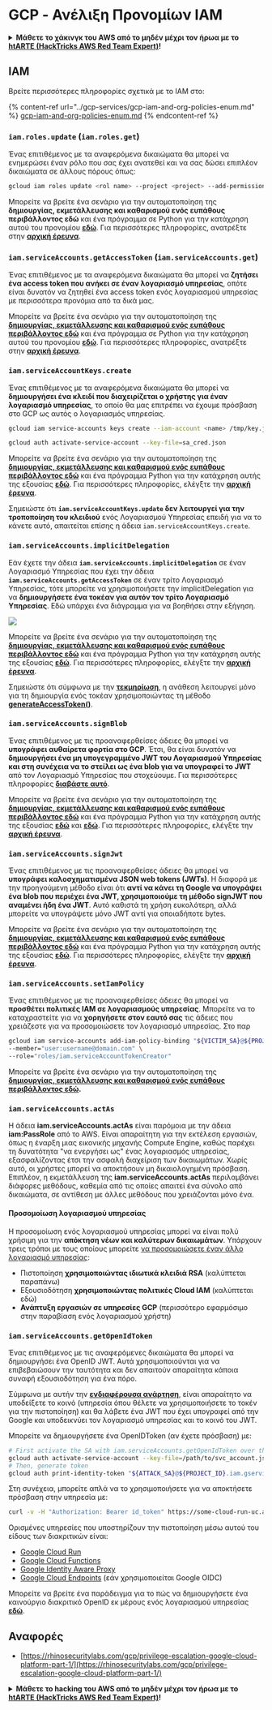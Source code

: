 # GCP - Ανέλιξη Προνομίων IAM

<details>

<summary><strong>Μάθετε το χάκινγκ του AWS από το μηδέν μέχρι τον ήρωα με το</strong> <a href="https://training.hacktricks.xyz/courses/arte"><strong>htARTE (HackTricks AWS Red Team Expert)</strong></a><strong>!</strong></summary>

Άλλοι τρόποι για να υποστηρίξετε το HackTricks:

* Εάν θέλετε να δείτε την **εταιρεία σας να διαφημίζεται στο HackTricks** ή να **κατεβάσετε το HackTricks σε μορφή PDF** ελέγξτε τα [**ΣΧΕΔΙΑ ΣΥΝΔΡΟΜΗΣ**](https://github.com/sponsors/carlospolop)!
* Αποκτήστε το [**επίσημο PEASS & HackTricks swag**](https://peass.creator-spring.com)
* Ανακαλύψτε [**The PEASS Family**](https://opensea.io/collection/the-peass-family), τη συλλογή μας από αποκλειστικά [**NFTs**](https://opensea.io/collection/the-peass-family)
* **Εγγραφείτε στη** 💬 [**ομάδα Discord**](https://discord.gg/hRep4RUj7f) ή στη [**ομάδα telegram**](https://t.me/peass) ή **ακολουθήστε** μας στο **Twitter** 🐦 [**@hacktricks_live**](https://twitter.com/hacktricks_live)**.**
* **Μοιραστείτε τα χάκινγκ κόλπα σας υποβάλλοντας PRs στα** [**HackTricks**](https://github.com/carlospolop/hacktricks) και [**HackTricks Cloud**](https://github.com/carlospolop/hacktricks-cloud) αποθετήρια του github.

</details>

## IAM

Βρείτε περισσότερες πληροφορίες σχετικά με το IAM στο:

{% content-ref url="../gcp-services/gcp-iam-and-org-policies-enum.md" %}
[gcp-iam-and-org-policies-enum.md](../gcp-services/gcp-iam-and-org-policies-enum.md)
{% endcontent-ref %}

### `iam.roles.update` (`iam.roles.get`)

Ένας επιτιθέμενος με τα αναφερόμενα δικαιώματα θα μπορεί να ενημερώσει έναν ρόλο που σας έχει ανατεθεί και να σας δώσει επιπλέον δικαιώματα σε άλλους πόρους όπως:
```bash
gcloud iam roles update <rol name> --project <project> --add-permissions <permission>
```
Μπορείτε να βρείτε ένα σενάριο για την αυτοματοποίηση της **δημιουργίας, εκμετάλλευσης και καθαρισμού ενός ευπάθους περιβάλλοντος εδώ** και ένα πρόγραμμα σε Python για την κατάχρηση αυτού του προνομίου [**εδώ**](https://github.com/RhinoSecurityLabs/GCP-IAM-Privilege-Escalation/blob/master/ExploitScripts/iam.roles.update.py). Για περισσότερες πληροφορίες, ανατρέξτε στην [**αρχική έρευνα**](https://rhinosecuritylabs.com/gcp/privilege-escalation-google-cloud-platform-part-1/).

### `iam.serviceAccounts.getAccessToken` (`iam.serviceAccounts.get`)

Ένας επιτιθέμενος με τα αναφερόμενα δικαιώματα θα μπορεί να **ζητήσει ένα access token που ανήκει σε έναν λογαριασμό υπηρεσίας**, οπότε είναι δυνατόν να ζητηθεί ένα access token ενός λογαριασμού υπηρεσίας με περισσότερα προνόμια από τα δικά μας.

Μπορείτε να βρείτε ένα σενάριο για την αυτοματοποίηση της [**δημιουργίας, εκμετάλλευσης και καθαρισμού ενός ευπάθους περιβάλλοντος εδώ**](https://github.com/carlospolop/gcp\_privesc\_scripts/blob/main/tests/4-iam.serviceAccounts.getAccessToken.sh) και ένα πρόγραμμα σε Python για την κατάχρηση αυτού του προνομίου [**εδώ**](https://github.com/RhinoSecurityLabs/GCP-IAM-Privilege-Escalation/blob/master/ExploitScripts/iam.serviceAccounts.getAccessToken.py). Για περισσότερες πληροφορίες, ανατρέξτε στην [**αρχική έρευνα**](https://rhinosecuritylabs.com/gcp/privilege-escalation-google-cloud-platform-part-1/).

### `iam.serviceAccountKeys.create`

Ένας επιτιθέμενος με τα αναφερόμενα δικαιώματα θα μπορεί να **δημιουργήσει ένα κλειδί που διαχειρίζεται ο χρήστης για έναν λογαριασμό υπηρεσίας**, το οποίο θα μας επιτρέπει να έχουμε πρόσβαση στο GCP ως αυτός ο λογαριασμός υπηρεσίας.
```bash
gcloud iam service-accounts keys create --iam-account <name> /tmp/key.json

gcloud auth activate-service-account --key-file=sa_cred.json
```
Μπορείτε να βρείτε ένα σενάριο για την αυτοματοποίηση της [**δημιουργίας, εκμετάλλευσης και καθαρισμού ενός ευπάθους περιβάλλοντος εδώ**](https://github.com/carlospolop/gcp\_privesc\_scripts/blob/main/tests/3-iam.serviceAccountKeys.create.sh) και ένα πρόγραμμα Python για την κατάχρηση αυτής της εξουσίας [**εδώ**](https://github.com/RhinoSecurityLabs/GCP-IAM-Privilege-Escalation/blob/master/ExploitScripts/iam.serviceAccountKeys.create.py). Για περισσότερες πληροφορίες, ελέγξτε την [**αρχική έρευνα**](https://rhinosecuritylabs.com/gcp/privilege-escalation-google-cloud-platform-part-1/).

Σημειώστε ότι **`iam.serviceAccountKeys.update` δεν λειτουργεί για την τροποποίηση του κλειδιού** ενός Λογαριασμού Υπηρεσίας επειδή για να το κάνετε αυτό, απαιτείται επίσης η άδεια `iam.serviceAccountKeys.create`.

### `iam.serviceAccounts.implicitDelegation`

Εάν έχετε την άδεια **`iam.serviceAccounts.implicitDelegation`** σε έναν Λογαριασμό Υπηρεσίας που έχει την άδεια **`iam.serviceAccounts.getAccessToken`** σε έναν τρίτο Λογαριασμό Υπηρεσίας, τότε μπορείτε να χρησιμοποιήσετε την implicitDelegation για να **δημιουργήσετε ένα τοκέαν για αυτόν τον τρίτο Λογαριασμό Υπηρεσίας**. Εδώ υπάρχει ένα διάγραμμα για να βοηθήσει στην εξήγηση.

![](https://rhinosecuritylabs.com/wp-content/uploads/2020/04/image2-500x493.png)

Μπορείτε να βρείτε ένα σενάριο για την αυτοματοποίηση της [**δημιουργίας, εκμετάλλευσης και καθαρισμού ενός ευπάθους περιβάλλοντος εδώ**](https://github.com/carlospolop/gcp\_privesc\_scripts/blob/main/tests/5-iam.serviceAccounts.implicitDelegation.sh) και ένα πρόγραμμα Python για την κατάχρηση αυτής της εξουσίας [**εδώ**](https://github.com/RhinoSecurityLabs/GCP-IAM-Privilege-Escalation/blob/master/ExploitScripts/iam.serviceAccounts.implicitDelegation.py). Για περισσότερες πληροφορίες, ελέγξτε την [**αρχική έρευνα**](https://rhinosecuritylabs.com/gcp/privilege-escalation-google-cloud-platform-part-1/).

Σημειώστε ότι σύμφωνα με την [**τεκμηρίωση**](https://cloud.google.com/iam/docs/understanding-service-accounts), η ανάθεση λειτουργεί μόνο για τη δημιουργία ενός τοκέαν χρησιμοποιώντας τη μέθοδο [**generateAccessToken()**](https://cloud.google.com/iam/credentials/reference/rest/v1/projects.serviceAccounts/generateAccessToken).

### `iam.serviceAccounts.signBlob`

Ένας επιτιθέμενος με τις προαναφερθείσες άδειες θα μπορεί να **υπογράφει αυθαίρετα φορτία στο GCP**. Έτσι, θα είναι δυνατόν να **δημιουργήσει ένα μη υπογεγραμμένο JWT του Λογαριασμού Υπηρεσίας και στη συνέχεια να το στείλει ως ένα blob για να υπογραφεί το JWT** από τον Λογαριασμό Υπηρεσίας που στοχεύουμε. Για περισσότερες πληροφορίες [**διαβάστε αυτό**](https://medium.com/google-cloud/using-serviceaccountactor-iam-role-for-account-impersonation-on-google-cloud-platform-a9e7118480ed).

Μπορείτε να βρείτε ένα σενάριο για την αυτοματοποίηση της [**δημιουργίας, εκμετάλλευσης και καθαρισμού ενός ευπάθους περιβάλλοντος εδώ**](https://github.com/carlospolop/gcp\_privesc\_scripts/blob/main/tests/6-iam.serviceAccounts.signBlob.sh) και ένα πρόγραμμα Python για την κατάχρηση αυτής της εξουσίας [**εδώ**](https://github.com/RhinoSecurityLabs/GCP-IAM-Privilege-Escalation/blob/master/ExploitScripts/iam.serviceAccounts.signBlob-accessToken.py) και [**εδώ**](https://github.com/RhinoSecurityLabs/GCP-IAM-Privilege-Escalation/blob/master/ExploitScripts/iam.serviceAccounts.signBlob-gcsSignedUrl.py). Για περισσότερες πληροφορίες, ελέγξτε την [**αρχική έρευνα**](https://rhinosecuritylabs.com/gcp/privilege-escalation-google-cloud-platform-part-1/).

### `iam.serviceAccounts.signJwt`

Ένας επιτιθέμενος με τις προαναφερθείσες άδειες θα μπορεί να **υπογράφει καλοσχηματισμένα JSON web tokens (JWTs)**. Η διαφορά με την προηγούμενη μέθοδο είναι ότι **αντί να κάνει τη Google να υπογράψει ένα blob που περιέχει ένα JWT, χρησιμοποιούμε τη μέθοδο signJWT που αναμένει ήδη ένα JWT**. Αυτό καθιστά τη χρήση ευκολότερη, αλλά μπορείτε να υπογράψετε μόνο JWT αντί για οποιαδήποτε bytes.

Μπορείτε να βρείτε ένα σενάριο για την αυτοματοποίηση της [**δημιουργίας, εκμετάλλευσης και καθαρισμού ενός ευπάθους περιβάλλοντος εδώ**](https://github.com/carlospolop/gcp\_privesc\_scripts/blob/main/tests/7-iam.serviceAccounts.signJWT.sh) και ένα πρόγραμμα Python για την κατάχρηση αυτής της εξουσίας [**εδώ**](https://github.com/RhinoSecurityLabs/GCP-IAM-Privilege-Escalation/blob/master/ExploitScripts/iam.serviceAccounts.signJWT.py). Για περισσότερες πληροφορίες, ελέγξτε την [**αρχική έρευνα**](https://rhinosecuritylabs.com/gcp/privilege-escalation-google-cloud-platform-part-1/).

### `iam.serviceAccounts.setIamPolicy` <a href="#iam.serviceaccounts.setiampolicy" id="iam.serviceaccounts.setiampolicy"></a>

Ένας επιτιθέμενος με τις προαναφερθείσες άδειες θα μπορεί να **προσθέτει πολιτικές IAM σε λογαριασμούς υπηρεσίας**. Μπορείτε να το καταχραστείτε για να **χορηγήσετε στον εαυτό σας** τις άδειες που χρειάζεστε για να προσομοιώσετε τον λογαριασμό υπηρεσίας. Στο παρ
```bash
gcloud iam service-accounts add-iam-policy-binding "${VICTIM_SA}@${PROJECT_ID}.iam.gserviceaccount.com" \
--member="user:username@domain.com" \
--role="roles/iam.serviceAccountTokenCreator"
```
Μπορείτε να βρείτε ένα σενάριο για την αυτοματοποίηση της [**δημιουργίας, εκμετάλλευσης και καθαρισμού ενός ευπάθους περιβάλλοντος εδώ**](https://github.com/carlospolop/gcp\_privesc\_scripts/blob/main/tests/d-iam.serviceAccounts.setIamPolicy.sh)**.**

### `iam.serviceAccounts.actAs`

Η άδεια **iam.serviceAccounts.actAs** είναι παρόμοια με την άδεια **iam:PassRole** από το AWS. Είναι απαραίτητη για την εκτέλεση εργασιών, όπως η έναρξη μιας εικονικής μηχανής Compute Engine, καθώς παρέχει τη δυνατότητα "να ενεργήσει ως" ένας λογαριασμός υπηρεσίας, εξασφαλίζοντας έτσι την ασφαλή διαχείριση των δικαιωμάτων. Χωρίς αυτό, οι χρήστες μπορεί να αποκτήσουν μη δικαιολογημένη πρόσβαση. Επιπλέον, η εκμετάλλευση της **iam.serviceAccounts.actAs** περιλαμβάνει διάφορες μεθόδους, καθεμία από τις οποίες απαιτεί ένα σύνολο από δικαιώματα, σε αντίθεση με άλλες μεθόδους που χρειάζονται μόνο ένα.

#### Προσομοίωση λογαριασμού υπηρεσίας <a href="#service-account-impersonation" id="service-account-impersonation"></a>

Η προσομοίωση ενός λογαριασμού υπηρεσίας μπορεί να είναι πολύ χρήσιμη για την **απόκτηση νέων και καλύτερων δικαιωμάτων**. Υπάρχουν τρεις τρόποι με τους οποίους μπορείτε [να προσομοιώσετε έναν άλλο λογαριασμό υπηρεσίας](https://cloud.google.com/iam/docs/understanding-service-accounts#impersonating\_a\_service\_account):

* Πιστοποίηση **χρησιμοποιώντας ιδιωτικά κλειδιά RSA** (καλύπτεται παραπάνω)
* Εξουσιοδότηση **χρησιμοποιώντας πολιτικές Cloud IAM** (καλύπτεται εδώ)
* **Ανάπτυξη εργασιών σε υπηρεσίες GCP** (περισσότερο εφαρμόσιμο στην παραβίαση ενός λογαριασμού χρήστη)

### `iam.serviceAccounts.getOpenIdToken`

Ένας επιτιθέμενος με τις αναφερόμενες δικαιώματα θα μπορεί να δημιουργήσει ένα OpenID JWT. Αυτά χρησιμοποιούνται για να επιβεβαιώσουν την ταυτότητα και δεν απαιτούν απαραίτητα κάποια συναφή εξουσιοδότηση για ένα πόρο.

Σύμφωνα με αυτήν την [**ενδιαφέρουσα ανάρτηση**](https://medium.com/google-cloud/authenticating-using-google-openid-connect-tokens-e7675051213b), είναι απαραίτητο να υποδείξετε το κοινό (υπηρεσία όπου θέλετε να χρησιμοποιήσετε το τοκέν για την πιστοποίηση) και θα λάβετε ένα JWT που έχει υπογραφεί από την Google και υποδεικνύει τον λογαριασμό υπηρεσίας και το κοινό του JWT.

Μπορείτε να δημιουργήσετε ένα OpenIDToken (αν έχετε πρόσβαση) με:
```bash
# First activate the SA with iam.serviceAccounts.getOpenIdToken over the other SA
gcloud auth activate-service-account --key-file=/path/to/svc_account.json
# Then, generate token
gcloud auth print-identity-token "${ATTACK_SA}@${PROJECT_ID}.iam.gserviceaccount.com" --audiences=https://example.com
```
Στη συνέχεια, μπορείτε απλά να το χρησιμοποιήσετε για να αποκτήσετε πρόσβαση στην υπηρεσία με:
```bash
curl -v -H "Authorization: Bearer id_token" https://some-cloud-run-uc.a.run.app
```
Ορισμένες υπηρεσίες που υποστηρίζουν την πιστοποίηση μέσω αυτού του είδους των διακριτικών είναι:

* [Google Cloud Run](https://cloud.google.com/run/)
* [Google Cloud Functions](https://cloud.google.com/functions/docs/)
* [Google Identity Aware Proxy](https://cloud.google.com/iap/docs/authentication-howto)
* [Google Cloud Endpoints](https://cloud.google.com/endpoints/docs/openapi/authenticating-users-google-id) (εάν χρησιμοποιείται Google OIDC)

Μπορείτε να βρείτε ένα παράδειγμα για το πώς να δημιουργήσετε ένα καινούργιο διακριτικό OpenID εκ μέρους ενός λογαριασμού υπηρεσίας [**εδώ**](https://github.com/carlospolop-forks/GCP-IAM-Privilege-Escalation/blob/master/ExploitScripts/iam.serviceAccounts.getOpenIdToken.py).

## Αναφορές

* [https://rhinosecuritylabs.com/gcp/privilege-escalation-google-cloud-platform-part-1/](https://rhinosecuritylabs.com/gcp/privilege-escalation-google-cloud-platform-part-1/)

<details>

<summary><strong>Μάθετε το hacking του AWS από το μηδέν μέχρι τον ήρωα με το</strong> <a href="https://training.hacktricks.xyz/courses/arte"><strong>htARTE (HackTricks AWS Red Team Expert)</strong></a><strong>!</strong></summary>

Άλλοι τρόποι για να υποστηρίξετε το HackTricks:

* Εάν θέλετε να δείτε την **εταιρεία σας να διαφημίζεται στο HackTricks** ή να **κατεβάσετε το HackTricks σε μορφή PDF**, ελέγξτε τα [**ΠΑΚΕΤΑ ΣΥΝΔΡΟΜΗΣ**](https://github.com/sponsors/carlospolop)!
* Αποκτήστε το [**επίσημο PEASS & HackTricks swag**](https://peass.creator-spring.com)
* Ανακαλύψτε [**The PEASS Family**](https://opensea.io/collection/the-peass-family), τη συλλογή μας από αποκλειστικά [**NFTs**](https://opensea.io/collection/the-peass-family)
* **Εγγραφείτε στη** 💬 [**ομάδα Discord**](https://discord.gg/hRep4RUj7f) ή στην [**ομάδα telegram**](https://t.me/peass) ή **ακολουθήστε** μας στο **Twitter** 🐦 [**@hacktricks_live**](https://twitter.com/hacktricks_live)**.**
* **Μοιραστείτε τα κόλπα σας για το hacking υποβάλλοντας PRs στα** [**HackTricks**](https://github.com/carlospolop/hacktricks) και [**HackTricks Cloud**](https://github.com/carlospolop/hacktricks-cloud) αποθετήρια του github.

</details>
